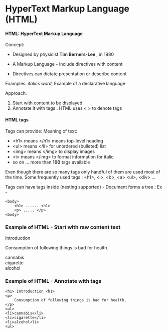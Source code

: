 #  HyperText Markup Language (HTML)

#### HTML: HyperText Markup Language

Concept: 

* Designed by physicist <b>Tim Berners-Lee </b>, in 1980

* A Markup Language - Include directives with content

* Directives can dictate presentation or describe content

Examples: <i>italics word</i>, <title>Title words</title> Example of a declarative language

Approach:

1. Start with content to be displayed
2. Annotate it with tags . HTML uses < > to denote tags

#### HTML tags

Tags can provide: Meaning of text:
<ul>
<li>  &lt;h1&gt means &lt;/h1&gt means top-level heading </li>
<li>  &lt;ul&gt means &lt;/li&gt for unordered (bulleted) list </li>
<li>  &lt;img&gt means &lt;/img&gt to display images </li>
<li>  &lt;i&gt means &lt;/img&gt to format information for italic </li>
<li> so on ... more than <b>100</b> tags available </li>
</ul>

Even though there are so many tags only handful of them are used most of the time.
Some frequently used tags : &lt;h1&gt;,  &lt;i&gt;, &lt;b&gt;, &lt;a&gt; &lt;ul&gt;, &lt;div&gt; ...

Tags can have tags inside (nesting supported) - Document forms a tree :
Ex -

```
<body>
    <h1> ...... <h1>
    <p> ..... </p>
<body>

```

### Example of HTML - Start with raw content text

Introduction

Consumption of following things is bad for health.

cannabis  
cigarette  
alcohol  


### Example of HTML - Annotate with tags


```
<h1> Introduction <h1>
<p>
    Consumption of following things is bad for health.
</p>
<ul>
<li>cannabis</li>
<li>cigarette</li>
<li>alcohol<li>
<ul>
```

 
 